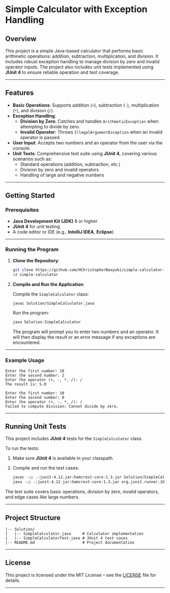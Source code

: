 # Simple Calculator with Exception Handling

## Overview
This project is a simple Java-based calculator that performs basic arithmetic operations: addition, subtraction, multiplication, and division. It includes robust exception handling to manage division by zero and invalid operator inputs. The project also includes unit tests implemented using **JUnit 4** to ensure reliable operation and test coverage.

---

## Features

- **Basic Operations**: Supports addition (`+`), subtraction (`-`), multiplication (`*`), and division (`/`).
- **Exception Handling**:
  - **Division by Zero**: Catches and handles `ArithmeticException` when attempting to divide by zero.
  - **Invalid Operator**: Throws `IllegalArgumentException` when an invalid operator is passed.
- **User Input**: Accepts two numbers and an operator from the user via the console.
- **Unit Tests**: Comprehensive test suite using **JUnit 4**, covering various scenarios such as:
  - Standard operations (addition, subtraction, etc.)
  - Division by zero and invalid operators
  - Handling of large and negative numbers

---

## Getting Started

### Prerequisites

- **Java Development Kit (JDK)** 8 or higher
- **JUnit 4** for unit testing
- A code editor or IDE (e.g., **IntelliJ IDEA**, **Eclipse**)

---

### Running the Program

1. **Clone the Repository**:

   ```bash
   git clone https://github.com/HChristopherNaoyuki/simple-calculator-java-project.git
   cd simple-calculator
   ```

2. **Compile and Run the Application**:

   Compile the `SimpleCalculator` class:

   ```bash
   javac Solution/SimpleCalculator.java
   ```

   Run the program:

   ```bash
   java Solution.SimpleCalculator
   ```

   The program will prompt you to enter two numbers and an operator. It will then display the result or an error message if any exceptions are encountered.

---

### Example Usage

```text
Enter the first number: 10
Enter the second number: 2
Enter the operator (+, -, *, /): /
The result is: 5.0
```

```text
Enter the first number: 10
Enter the second number: 0
Enter the operator (+, -, *, /): /
Failed to compute division: Cannot divide by zero.
```

---

## Running Unit Tests

This project includes **JUnit 4** tests for the `SimpleCalculator` class.

To run the tests:

1. Make sure **JUnit 4** is available in your classpath.

2. Compile and run the test cases:

   ```bash
   javac -cp .:junit-4.12.jar:hamcrest-core-1.3.jar Solution/SimpleCalculatorTest.java
   java -cp .:junit-4.12.jar:hamcrest-core-1.3.jar org.junit.runner.JUnitCore Solution.SimpleCalculatorTest
   ```

The test suite covers basic operations, division by zero, invalid operators, and edge cases like large numbers.

---

## Project Structure

```text
|-- Solution/
|   |-- SimpleCalculator.java     # Calculator implementation
|   |-- SimpleCalculatorTest.java # JUnit 4 test cases
|-- README.md                     # Project documentation
```

---

## License

This project is licensed under the MIT License – see the [LICENSE](LICENSE) file for details.

---
